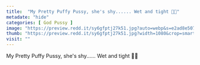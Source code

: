 ```yaml
---
title:  "My Pretty Puffy Pussy, she's shy...... Wet and tight 💋👅"
metadate: "hide"
categories: [ God Pussy ]
image: "https://preview.redd.it/sy6gfptj27k51.jpg?auto=webp&s=e2ad8e5074de50f4f441445787b058a36850d383"
thumb: "https://preview.redd.it/sy6gfptj27k51.jpg?width=1080&crop=smart&auto=webp&s=50e2d970a42c5aebda6ba07ab142081ca0a70ef2"
visit: ""
---
```

My Pretty Puffy Pussy, she's shy...... Wet and tight 💋👅
